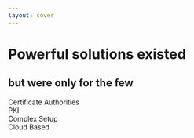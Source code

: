 ```yaml
---
layout: cover
---
```


<div class="flex items-center justify-center h-full">
<div class="text-center">
<h1 class="mb-8">Powerful solutions existed</h1>
<h2 class="text-3xl font-light opacity-90 mb-16">
but were only for the few
</h2>
<div class="grid grid-cols-4 gap-12 max-w-4xl mx-auto">
<div class="brand-card text-center">
<lucide-shield-check class="text-6xl mb-4 mx-auto text-brand-primary" />
<div class="text-xl font-medium">Certificate Authorities</div>
</div>
<div class="brand-card text-center">
<lucide-key class="text-6xl mb-4 mx-auto text-brand-primary" />
<div class="text-xl font-medium">PKI</div>
</div>
<div class="brand-card text-center">
<lucide-settings class="text-6xl mb-4 mx-auto text-brand-primary" />
<div class="text-xl font-medium">Complex Setup</div>
</div>
<div class="brand-card text-center">
<lucide-cloud class="text-6xl mb-4 mx-auto text-brand-primary" />
<div class="text-xl font-medium">Cloud Based</div>
</div>
</div>
</div>
</div>

<!--
For decades, brilliant minds have tried to solve this. We've had cryptographic solutions like PGP and complex Trust Chains with PKI. But these tools have a fatal flaw: they were built by experts, for experts. They require complex setup, key management, and a level of technical understanding that puts them out of reach for almost everyone.

[SHORT VERSION] Existing solutions like PGP and PKI were built by experts, for experts - requiring technical knowledge that puts them out of reach for almost everyone. We needed something different.
-->